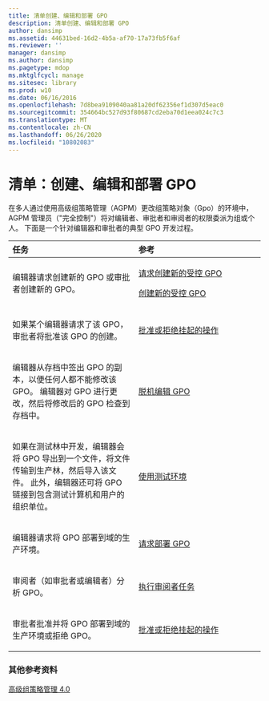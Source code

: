 ```yaml
---
title: 清单创建、编辑和部署 GPO
description: 清单创建、编辑和部署 GPO
author: dansimp
ms.assetid: 44631bed-16d2-4b5a-af70-17a73fb5f6af
ms.reviewer: ''
manager: dansimp
ms.author: dansimp
ms.pagetype: mdop
ms.mktglfcycl: manage
ms.sitesec: library
ms.prod: w10
ms.date: 06/16/2016
ms.openlocfilehash: 7d8bea9109040aa81a20df62356ef1d307d5eac0
ms.sourcegitcommit: 354664bc527d93f80687cd2eba70d1eea024c7c3
ms.translationtype: MT
ms.contentlocale: zh-CN
ms.lasthandoff: 06/26/2020
ms.locfileid: "10802083"
---
```

# 清单：创建、编辑和部署 GPO


在多人通过使用高级组策略管理（AGPM）更改组策略对象（Gpo）的环境中，AGPM 管理员（"完全控制"）将对编辑者、审批者和审阅者的权限委派为组或个人。 下面是一个针对编辑器和审批者的典型 GPO 开发过程。

<table>
<colgroup>
<col width="50%" />
<col width="50%" />
</colgroup>
<thead>
<tr class="header">
<th align="left">任务</th>
<th align="left">参考</th>
</tr>
</thead>
<tbody>
<tr class="odd">
<td align="left"><p>编辑器请求创建新的 GPO 或审批者创建新的 GPO。</p></td>
<td align="left"><p><a href="request-the-creation-of-a-new-controlled-gpo-agpm40.md" data-raw-source="[Request the Creation of a New Controlled GPO](request-the-creation-of-a-new-controlled-gpo-agpm40.md)">请求创建新的受控 GPO</a></p>
<p><a href="create-a-new-controlled-gpo-agpm40.md" data-raw-source="[Create a New Controlled GPO](create-a-new-controlled-gpo-agpm40.md)">创建新的受控 GPO</a></p></td>
</tr>
<tr class="even">
<td align="left"><p>如果某个编辑器请求了该 GPO，审批者将批准该 GPO 的创建。</p></td>
<td align="left"><p><a href="approve-or-reject-a-pending-action-agpm40.md" data-raw-source="[Approve or Reject a Pending Action](approve-or-reject-a-pending-action-agpm40.md)">批准或拒绝挂起的操作</a></p></td>
</tr>
<tr class="odd">
<td align="left"><p>编辑器从存档中签出 GPO 的副本，以便任何人都不能修改该 GPO。 编辑器对 GPO 进行更改，然后将修改后的 GPO 检查到存档中。</p></td>
<td align="left"><p><a href="edit-a-gpo-offline-agpm40.md" data-raw-source="[Edit a GPO Offline](edit-a-gpo-offline-agpm40.md)">脱机编辑 GPO</a></p></td>
</tr>
<tr class="even">
<td align="left"><p>如果在测试林中开发，编辑器会将 GPO 导出到一个文件，将文件传输到生产林，然后导入该文件。 此外，编辑器还可将 GPO 链接到包含测试计算机和用户的组织单位。</p></td>
<td align="left"><p><a href="using-a-test-environment.md" data-raw-source="[Using a Test Environment](using-a-test-environment.md)">使用测试环境</a></p></td>
</tr>
<tr class="odd">
<td align="left"><p>编辑器请求将 GPO 部署到域的生产环境。</p></td>
<td align="left"><p><a href="request-deployment-of-a-gpo-agpm40.md" data-raw-source="[Request Deployment of a GPO](request-deployment-of-a-gpo-agpm40.md)">请求部署 GPO</a></p></td>
</tr>
<tr class="even">
<td align="left"><p>审阅者（如审批者或编辑者）分析 GPO。</p></td>
<td align="left"><p><a href="performing-reviewer-tasks-agpm40.md" data-raw-source="[Performing Reviewer Tasks](performing-reviewer-tasks-agpm40.md)">执行审阅者任务</a></p></td>
</tr>
<tr class="odd">
<td align="left"><p>审批者批准并将 GPO 部署到域的生产环境或拒绝 GPO。</p></td>
<td align="left"><p><a href="approve-or-reject-a-pending-action-agpm40.md" data-raw-source="[Approve or Reject a Pending Action](approve-or-reject-a-pending-action-agpm40.md)">批准或拒绝挂起的操作</a></p></td>
</tr>
</tbody>
</table>

 

### 其他参考资料

[高级组策略管理 4.0](advanced-group-policy-management-40.md)

 

 





